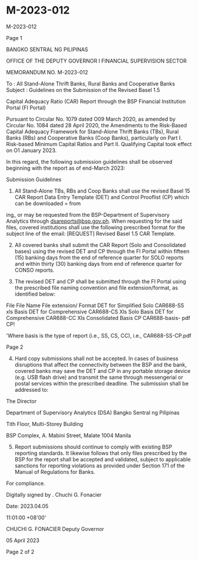 # M-2023-012

M-2023-012

Page 1

BANGKO SENTRAL NG PILIPINAS

OFFICE OF THE DEPUTY GOVERNOR I FINANCIAL SUPERVISION SECTOR

MEMORANDUM NO. M-2023-012

To : All Stand-Alone Thrift Banks, Rural Banks and Cooperative Banks Subject : Guidelines on the Submission of the Revised Basel 1.5

Capital Adequacy Ratio (CAR) Report through the BSP Financial Institution Portal (FI Portal)

Pursuant to Circular No. 1079 dated O09 March 2020, as amended by Circular No. 1084 dated 28 April 2020, the Amendments to the Risk-Based Capital Adequacy Framework for Stand-Alone Thrift Banks (TBs), Rural Banks (RBs) and Cooperative Banks (Coop Banks), particularly on Part I. Risk-based Minimum Capital Ratios and Part II. Qualifying Capital took effect on O1 January 2023.

In this regard, the following submission guidelines shall be observed beginning with the report as of end-March 2023:

Submission Guidelines

1. All Stand-Alone TBs, RBs and Coop Banks shall use the revised Basel 15 CAR Report Data Entry Template (DET) and Control Prooflist (CP) which can be downloaded = from

ing_ or may be requested from the BSP-Department of Supervisory Analytics through dsareports@bsp.gov.ph. When requesting for the said files, covered institutions shall use the following prescribed format for the subject line of the email: [REQUEST] Revised Basel 1.5 CAR Template.

2. All covered banks shall submit the CAR Report (Solo and Consolidated bases) using the revised DET and CP through the FI Portal within fifteen (15) banking days from the end of reference quarter for SOLO reports and within thirty (30) banking days from end of reference quarter for CONSO reports.

3. The revised DET and CP shall be submitted through the FI Portal using the prescribed file naming convention and file extension/format, as identified below:

File File Name File extension/ Format DET for Simplified Solo CAR688-SS xls Basis DET for Comprehensive CAR688-CS Xls Solo Basis DET for Comprehensive CAR688-CC Xls Consolidated Basis CP CAR688-basis- pdf CP!

'Where basis is the type of report (i.e., SS, CS, CC), i.e., CAR688-SS-CP.pdf

Page 2

4. Hard copy submissions shall not be accepted. In cases of business disruptions that affect the connectivity between the BSP and the bank, covered banks may save the DET and CP in any portable storage device (e.g. USB flash drive) and transmit the same through messengerial or postal services within the prescribed deadline. The submission shall be addressed to:

The Director

Department of Supervisory Analytics (DSA) Bangko Sentral ng Pilipinas

Tith Floor, Multi-Storey Building

BSP Complex, A. Mabini Street, Malate 1004 Manila

5. Report submissions should continue to comply with existing BSP reporting standards. It likewise follows that only files prescribed by the BSP for the report shall be accepted and validated, subject to applicable sanctions for reporting violations as provided under Section 171 of the Manual of Regulations for Banks.

For compliance.

Digitally signed by . Chuchi G. Fonacier

Date: 2023.04.05

11:01:00 +08'00'

CHUCHI G. FONACIER Deputy Governor

05 April 2023

Page 2 of 2